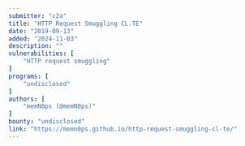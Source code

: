 ```yaml
---
submitter: "c2a"
title: "HTTP Request Smuggling CL.TE"
date: "2019-09-13"
added: "2024-11-03"
description: ""
vulnerabilities: [
    "HTTP request smuggling"
]
programs: [
    "undisclosed"
]
authors: [
    "memN0ps (@memN0ps)"
]
bounty: "undisclosed"
link: "https://memn0ps.github.io/http-request-smuggling-cl-te/"
---
```




